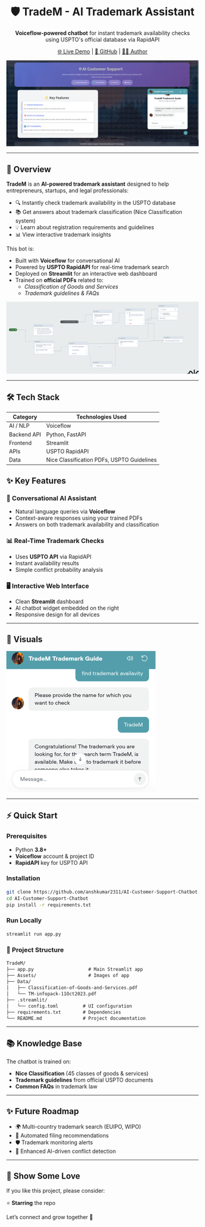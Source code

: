 <h1 align="center">🛡️ TradeM - AI Trademark Assistant</h1>
<p align="center">
  <strong>Voiceflow-powered chatbot</strong> for instant trademark availability checks <br>
  using USPTO's official database via RapidAPI
</p>

<p align="center">
  <a href="https://ai-customers-support-bot.streamlit.app/">🌐 Live Demo</a> |
  <a href="https://github.com/anshkumar2311/AI-Customer-Support-Chatbot.git">🔗 GitHub</a> |
  <a href="https://www.linkedin.com/in/ansh-kumar-747009311/">👨‍💻 Author</a>
</p>

![](https://github.com/anshkumar2311/AI-Customer-Support-Chatbot/blob/main/Assets/1.png)

---

## 🚀 Overview

**TradeM** is an **AI-powered trademark assistant** designed to help entrepreneurs, startups, and legal professionals:

- 🔍 Instantly check trademark availability in the USPTO database
- 📚 Get answers about trademark classification (Nice Classification system)
- 💡 Learn about registration requirements and guidelines
- 📊 View interactive trademark insights

This bot is:
- Built with **Voiceflow** for conversational AI
- Powered by **USPTO RapidAPI** for real-time trademark search
- Deployed on **Streamlit** for an interactive web dashboard
- Trained on **official PDFs** related to:
  - *Classification of Goods and Services*
  - *Trademark guidelines & FAQs*
 
![](https://github.com/anshkumar2311/AI-Customer-Support-Chatbot/blob/main/Assets/TradeM.png)

---

## 🛠 Tech Stack  

| Category    | Technologies Used |
|-------------|-------------------|
| AI / NLP    | Voiceflow          |
| Backend API | Python, FastAPI    |
| Frontend    | Streamlit          |
| APIs        | USPTO RapidAPI     |
| Data        | Nice Classification PDFs, USPTO Guidelines |


## ✨ Key Features

### 🤖 Conversational AI Assistant
- Natural language queries via **Voiceflow**
- Context-aware responses using your trained PDFs
- Answers on both trademark availability and classification

### 📊 Real-Time Trademark Checks
- Uses **USPTO API** via RapidAPI
- Instant availability results
- Simple conflict probability analysis

### 🖥 Interactive Web Interface
- Clean **Streamlit** dashboard
- AI chatbot widget embedded on the right
- Responsive design for all devices

---

## 📌 Visuals
![](https://github.com/anshkumar2311/AI-Customer-Support-Chatbot/blob/main/Assets/2.png)
 

---

## ⚡ Quick Start

### **Prerequisites**
- Python **3.8+**
- **Voiceflow** account & project ID
- **RapidAPI** key for USPTO API

### **Installation**
```bash
git clone https://github.com/anshkumar2311/AI-Customer-Support-Chatbot.git
cd AI-Customer-Support-Chatbot
pip install -r requirements.txt
```

### Run Locally
``` bash
streamlit run app.py
```

### 📂 Project Structure  
```
TradeM/
├── app.py                    # Main Streamlit app
├── Assets/                   # Images of app
├── Data/
│   ├── Classification-of-Goods-and-Services.pdf
│   └── TM-infopack-11Oct2023.pdf
├── .streamlit/
│   └── config.toml         # UI configuration
├── requirements.txt        # Dependencies
└── README.md               # Project documentation
```

---

## 📚 Knowledge Base
The chatbot is trained on:
- **Nice Classification** (45 classes of goods & services)
- **Trademark guidelines** from official USPTO documents
- **Common FAQs** in trademark law

---

## ✨ Future Roadmap
- 🌍 Multi-country trademark search (EUIPO, WIPO)
- 📑 Automated filing recommendations
- 🛡 Trademark monitoring alerts
- 🔎 Enhanced AI-driven conflict detection

---

## 🌟 Show Some Love

If you like this project, please consider:

⭐️ **Starring** the repo    

Let’s connect and grow together 🚀
